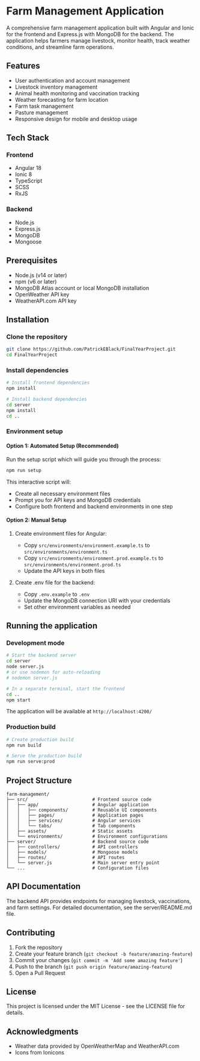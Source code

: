 # Farm Management Application

A comprehensive farm management application built with Angular and Ionic for the frontend and Express.js with MongoDB for the backend. The application helps farmers manage livestock, monitor health, track weather conditions, and streamline farm operations.

## Features

- User authentication and account management
- Livestock inventory management
- Animal health monitoring and vaccination tracking
- Weather forecasting for farm location
- Farm task management
- Pasture management
- Responsive design for mobile and desktop usage

## Tech Stack

### Frontend
- Angular 18
- Ionic 8
- TypeScript
- SCSS
- RxJS

### Backend
- Node.js
- Express.js
- MongoDB
- Mongoose

## Prerequisites

- Node.js (v14 or later)
- npm (v6 or later)
- MongoDB Atlas account or local MongoDB installation
- OpenWeather API key
- WeatherAPI.com API key

## Installation

### Clone the repository
```bash
git clone https://github.com/PatrickEBlack/FinalYearProject.git
cd FinalYearProject
```

### Install dependencies
```bash
# Install frontend dependencies
npm install

# Install backend dependencies
cd server
npm install
cd ..
```

### Environment setup

#### Option 1: Automated Setup (Recommended)

Run the setup script which will guide you through the process:

```bash
npm run setup
```

This interactive script will:
- Create all necessary environment files
- Prompt you for API keys and MongoDB credentials
- Configure both frontend and backend environments in one step

#### Option 2: Manual Setup

1. Create environment files for Angular:
   - Copy `src/environments/environment.example.ts` to `src/environments/environment.ts`
   - Copy `src/environments/environment.prod.example.ts` to `src/environments/environment.prod.ts`
   - Update the API keys in both files

2. Create .env file for the backend:
   - Copy `.env.example` to `.env`
   - Update the MongoDB connection URI with your credentials
   - Set other environment variables as needed

## Running the application

### Development mode

```bash
# Start the backend server
cd server
node server.js
# or use nodemon for auto-reloading
# nodemon server.js

# In a separate terminal, start the frontend
cd ..
npm start
```

The application will be available at `http://localhost:4200/`

### Production build

```bash
# Create production build
npm run build

# Serve the production build
npm run serve:prod
```

## Project Structure

```
farm-management/
├── src/                        # Frontend source code
│   ├── app/                    # Angular application
│   │   ├── components/         # Reusable UI components
│   │   ├── pages/              # Application pages
│   │   ├── services/           # Angular services
│   │   └── tabs/               # Tab components
│   ├── assets/                 # Static assets
│   └── environments/           # Environment configurations
├── server/                     # Backend source code
│   ├── controllers/            # API controllers
│   ├── models/                 # Mongoose models
│   ├── routes/                 # API routes
│   └── server.js               # Main server entry point
└── ...                         # Configuration files
```

## API Documentation

The backend API provides endpoints for managing livestock, vaccinations, and farm settings. For detailed documentation, see the server/README.md file.

## Contributing

1. Fork the repository
2. Create your feature branch (`git checkout -b feature/amazing-feature`)
3. Commit your changes (`git commit -m 'Add some amazing feature'`)
4. Push to the branch (`git push origin feature/amazing-feature`)
5. Open a Pull Request

## License

This project is licensed under the MIT License - see the LICENSE file for details.

## Acknowledgments

- Weather data provided by OpenWeatherMap and WeatherAPI.com
- Icons from Ionicons